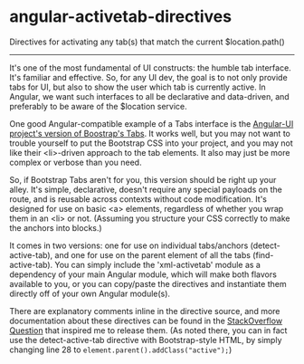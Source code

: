 angular-activetab-directives
============================

Directives for activating any tab(s) that match the current $location.path()
************
It's one of the most fundamental of UI constructs: the humble tab interface. It's familiar and effective. So, for any UI dev, the goal is to not only provide tabs for UI, but also to show the user which tab is currently active. In Angular, we want such interfaces to all be declarative and data-driven, and preferably to be aware of the $location service. 

One good Angular-compatible example of a Tabs interface is the [Angular-UI project's version of Boostrap's Tabs](http://angular-ui.github.io/bootstrap/#/tabs). It works well, but you may not want to trouble yourself to put the Bootstrap CSS into your project, and you may not like their \<li\>-driven approach to the tab elements. It also may just be more complex or verbose than you need.

So, if Bootstrap Tabs aren't for you, this version should be right up your alley. It's simple, declarative, doesn't require any special payloads on the route, and is reusable across contexts without code modification. It's designed for use on basic \<a\> elements, regardless of whether you wrap them in an \<li\> or not. (Assuming you structure your CSS correctly to make the anchors into blocks.)

It comes in two versions: one for use on individual tabs/anchors (detect-active-tab), and one for use on the parent element of all the tabs (find-active-tab). You can simply include the 'xml-activetab' module as a dependency of your main Angular module, which will make both flavors available to you, or you can copy/paste the directives and instantiate them directly off of your own Angular module(s). 

There are explanatory comments inline in the directive source, and more documentation about these directives can be found in the [StackOverflow Question](http://stackoverflow.com/a/17496112/800457) that inspired me to release them. (As noted there, you can in fact use the detect-active-tab directive with Bootstrap-style HTML, by simply changing line 28 to `element.parent().addClass("active");`)
